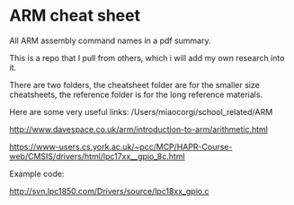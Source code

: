 # ARM cheat sheet

All ARM assembly command names in a pdf summary.

This is a repo that I pull from others, which i will add my own research into it.

There are two folders, the cheatsheet folder are for the smaller size cheatsheets, the reference folder is for the long reference materials.

Here are some very useful links: 
/Users/miaocorgi/school_related/ARM

http://www.davespace.co.uk/arm/introduction-to-arm/arithmetic.html

https://www-users.cs.york.ac.uk/~pcc/MCP/HAPR-Course-web/CMSIS/drivers/html/lpc17xx__gpio_8c.html

Example code:

http://svn.lpc1850.com/Drivers/source/lpc18xx_gpio.c
